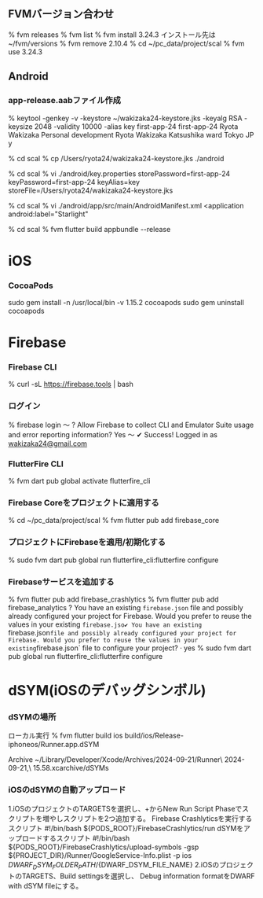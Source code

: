 
## FVMバージョン合わせ
% fvm releases
% fvm list
% fvm install 3.24.3
インストール先は~/fvm/versions
% fvm remove 2.10.4
% cd ~/pc_data/project/scal
% fvm use 3.24.3


## Android
### app-release.aabファイル作成
% keytool -genkey -v -keystore ~/wakizaka24-keystore.jks -keyalg RSA -keysize 2048 -validity 10000 -alias key
first-app-24
first-app-24
Ryota Wakizaka
Personal development
Ryota Wakizaka
Katsushika ward
Tokyo
JP
y

% cd scal
% cp /Users/ryota24/wakizaka24-keystore.jks ./android

% cd scal
% vi ./android/key.properties
storePassword=first-app-24
keyPassword=first-app-24
keyAlias=key
storeFile=/Users/ryota24/wakizaka24-keystore.jks

% cd scal
% vi ./android/app/src/main/AndroidManifest.xml
<application
android:label="Starlight"

% cd scal
% fvm flutter build appbundle --release

# iOS
### CocoaPods
sudo gem install -n /usr/local/bin -v 1.15.2 cocoapods
sudo gem uninstall cocoapods

# Firebase
### Firebase CLI
% curl -sL https://firebase.tools | bash

### ログイン
% firebase login
〜
? Allow Firebase to collect CLI and Emulator Suite usage and error reporting information? Yes
〜
✔  Success! Logged in as wakizaka24@gmail.com

### FlutterFire CLI
% fvm dart pub global activate flutterfire_cli

### Firebase Coreをプロジェクトに適用する
% cd ~/pc\_data/project/scal
% fvm flutter pub add firebase_core

### プロジェクトにFirebaseを適用/初期化する
% sudo fvm dart pub global run flutterfire_cli:flutterfire configure

### Firebaseサービスを追加する
% fvm flutter pub add firebase_crashlytics
% fvm flutter pub add firebase_analytics
? You have an existing `firebase.json` file and possibly already configured your project for Firebase. Would you prefer to reuse the values in your existing `firebase.jso✔ You have an existing `firebase.json` file and possibly already configured your project for Firebase. Would you prefer to reuse the values in your existing `firebase.json` file to configure your project? · yes
% sudo fvm dart pub global run flutterfire_cli:flutterfire configure

# dSYM(iOSのデバッグシンボル)

### dSYMの場所
ローカル実行
% fvm flutter build ios
build/ios/Release-iphoneos/Runner.app.dSYM

Archive
~/Library/Developer/Xcode/Archives/2024-09-21/Runner\ 2024-09-21\,\ 15.58.xcarchive/dSYMs

### iOSのdSYMの自動アップロード
1.iOSのプロジェクトのTARGETSを選択し、+からNew Run Script Phaseでスクリプトを増やしスクリプトを2つ追加する。
Firebase Crashlyticsを実行するスクリプト
#!/bin/bash
${PODS_ROOT}/FirebaseCrashlytics/run
dSYMをアップロードするスクリプト
#!/bin/bash
${PODS_ROOT}/FirebaseCrashlytics/upload-symbols -gsp ${PROJECT_DIR}/Runner/GoogleService-Info.plist -p ios ${DWARF_DSYM_FOLDER_PATH}/${DWARF_DSYM_FILE_NAME}
2.iOSのプロジェクトのTARGETS、Build settingsを選択し、
Debug information formatをDWARF with dSYM fileにする。